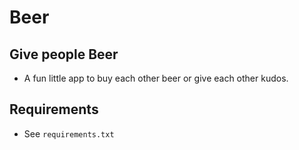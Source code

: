 # Beer

## Give people Beer

- A fun little app to buy each other beer or give each other kudos.

## Requirements

- See `requirements.txt`
